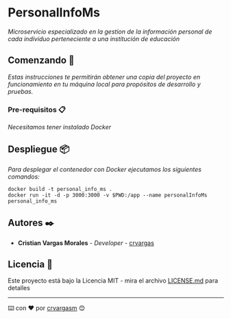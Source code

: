 # PersonalInfoMs

_Microservicio especializado en la gestion de la información personal de cada individuo perteneciente a una institución de educación_

## Comenzando 🚀

_Estas instrucciones te permitirán obtener una copia del proyecto en funcionamiento en tu máquina local para propósitos de desarrollo y pruebas._

### Pre-requisitos 📋

_Necesitamos tener instalado Docker_

## Despliegue 📦

_Para desplegar el contenedor con Docker ejecutamos los siguientes comandos:_

```
docker build -t personal_info_ms .
docker run -it -d -p 3000:3000 -v $PWD:/app --name personalInfoMs personal_info_ms
```

## Autores ✒️

* **Cristian Vargas Morales** - *Developer* - [crvargas](https://github.com/crvargasm)

## Licencia 📄

Este proyecto está bajo la Licencia MIT - mira el archivo [LICENSE.md](LICENSE.md) para detalles

---
⌨️ con ❤️ por [crvargasm](https://github.com/crvargasm) 😊
